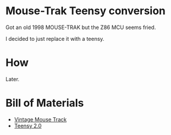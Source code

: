 # Mouse-Trak Teensy conversion

Got an old 1998 MOUSE-TRAK but the Z86 MCU seems fried.

I decided to just replace it with a teensy.

# How

Later.

# Bill of Materials

- [Vintage Mouse Track](http://www.itacsystems.com/industrial-desktops.html)
- [Teensy 2.0](https://www.pjrc.com/store/teensy.html)

